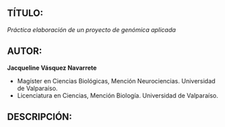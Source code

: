 ## TÍTULO:  
*Práctica elaboración de un proyecto de genómica aplicada*

## AUTOR:  
**Jacqueline Vásquez Navarrete**
- Magíster en Ciencias Biológicas, Mención Neurociencias. Universidad de Valparaíso.
- Licenciatura en Ciencias, Mención Biología. Universidad de Valparaíso.

## DESCRIPCIÓN:

